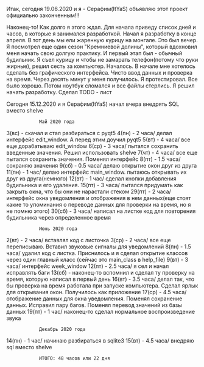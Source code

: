 Итак, сегодня 19.06.2020 и я - Серафим(ItYaS) объявляю этот проект официально законченным!!!

Наконец-то! Как долго я этого ждал. Для начала приведу список дней и часов, в которые я занимался разработкой.
Начал я разработку в конце апреля. В тот день мы ели жаренную курицу на монгале. Это был вечер. Я посмотрел еще один
сезон "Кремниевой долины", который вдохновил меня начать свою долгую практику. И первый этап был - обычный будильник.
Я съел курицу и чтобы не замарать телефон(потому что руки жирные), решил сесть за компьютер.
Началось. В начале мне хотелось сделать без графического интерфейса. Чисто ввод данных и проверка на время.
Через десять минут у меня получилось. Я протестировал. Все было хорошо.
Потом ноутбук сломался и все файлы стерлись. Я решил начать разработку. Сделал TODO - лист

Сегодня 15.12.2020 и я Серафим(ItYaS) начал вчера внедрять SQL вместо shelve

                Май 2020 года
3(вс) - скачал и стал разбираться с pyqt5
4(пн) - 2 часа/ делал интерфейс edit_window. А перед этим доучил pyqt5
5(вт) - 4 часа/ все еще дорабатываю edit_window
6(ср) - 3 часа/ пытался сохранить введенные значения. Решил использовать shelve
7(чт) - 4 часа/ все еще пытался сохранить значения. Поменял интерфейс
8(пт) - 1.5 часа/ сохраняю значения
9(сб) - 0.5 часа/ делаю открытие окон друг из друга
11(пн) - 1 час/ делаю интерфейс main_window. пытаюсь открывать их друг из друга(немного)
12(вт) - 1 час/ сделал кнопки добавления будильника и его удаления.
15(пт) - 3 часа/ пытался придумать как закрыть окна, что бы они не нарастали стеком
29(пт) - 2 часа/ интерфейс окна уведомления и отображения в нем данных(еще стоят какие то упоминания о
переводе данных для проверки на время, но я не помню этого)
30(сб) - 3 часа/ написал на листке код для повторения будильника через определенное время

                Июнь 2020 года
2(вт) - 2 часа/ вставлял код с листочка
3(ср) - 2 часа/ все еще переписываю. Вставил звуковые сигналы для уведомлений
8(пн) - 1.5 часа/ удалил код с листка. Приснилось и я сделал открытие классов через один главный класс
(сейчас это main_class в help_file)
9(вт) - 3 часа/ интерфейс week_window
12(пт) - 2.5 часа/ я сел и начал исправлять баги
13(сб) - наконец-то вспомнил и сделал ту проверку на время, которую написал в первый день
16(вт) - 3.5 часа/ делал так, что бы проверка на время работала при запуске компьютера. 
Сделал ярлык для открывания окон. Получилось как приложение
17(ср) - 4.5 часа/ отображение данных для окна уведомления. Поменял сохранение данных. Исправил пару багов.
Поменял перевод значений из базы данных
19(пт) - 1 час/ наконец-то сделал нормальное воспроизведение звука

                Декабрь 2020 года
14(пн) - 1 час/ начинаю разбираться в sqlite3
15(вт) - 4.5 часа/ внедряю sql вместо shelve

                ИТОГО: 48 часов или 22 дня